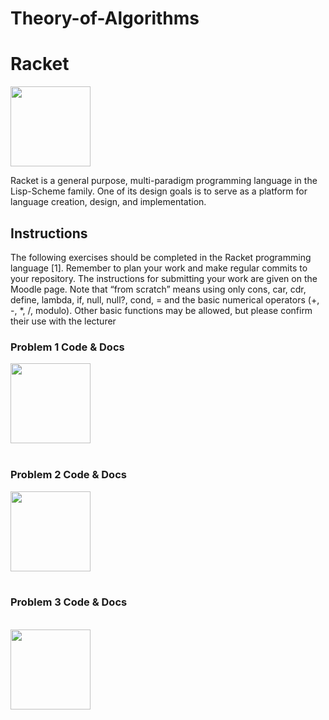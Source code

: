 # Theory-of-Algorithms

# Racket

<a href="https://racket-lang.org/" ><img src="https://racket-lang.org/img/racket-logo.svg" width="128" height="128"></a>

Racket is a general purpose, multi-paradigm programming language in the Lisp-Scheme family. One of its design goals is to serve as a platform for language creation, design, and implementation.

## Instructions
The following exercises should be completed in the Racket programming language [1].
Remember to plan your work and make regular commits to your repository. The instructions
for submitting your work are given on the Moodle page. Note that “from scratch”
means using only cons, car, cdr, define, lambda, if, null, null?, cond, = and the
basic numerical operators (+, -, *, /, modulo). Other basic functions may be allowed,
but please confirm their use with the lecturer


### Problem 1 Code & Docs
<a href="https://github.com/gtonra89/Theory-of-Algorithms/tree/master/Problem%201%20Brute%20Force%20Prime%20Numbers" ><img src="http://www.pvhc.net/img212/luiaoazsafytcqkzjxem.jpg" width="128" height="128"></a>
<br><br>
### Problem 2 Code & Docs 
<a href="https://github.com/gtonra89/Theory-of-Algorithms/tree/master/Problem%202" ><img src="http://www.pvhc.net/img212/luiaoazsafytcqkzjxem.jpg" width="128" height="128"></a>
<br><br>
### Problem 3 Code & Docs
<br>
<a href="https://github.com/gtonra89/Theory-of-Algorithms/tree/master/Problem%203" ><img src="http://www.pvhc.net/img212/luiaoazsafytcqkzjxem.jpg" width="128" height="128"></a>
